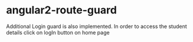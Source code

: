# angular2-route-guard
Additional Login guard is also implemented. In order to access the student details click on logIn button on home page
